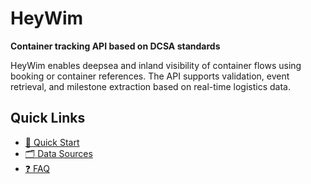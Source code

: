 

# HeyWim

**Container tracking API based on DCSA standards**

HeyWim enables deepsea and inland visibility of container flows using booking or container references. The API supports validation, event retrieval, and milestone extraction based on real-time logistics data.

## Quick Links
- [🚀 Quick Start](quick-start.md)
- [🗂️ Data Sources](sources.md)
- [❓ FAQ](faq.md)
